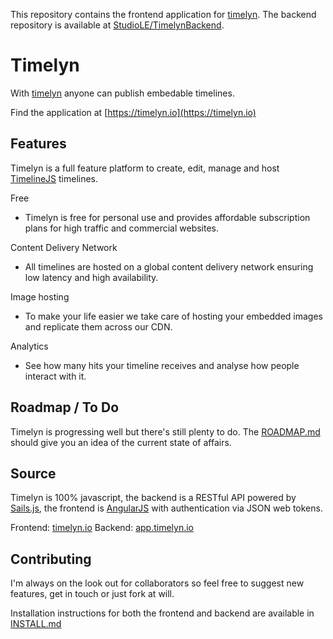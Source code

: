 This repository contains the frontend application for [timelyn](https://timelyn.io). The backend repository is available at [StudioLE/TimelynBackend](https://github.com/StudioLE/TimelynBackend).

# Timelyn

With [timelyn](https://timelyn.io) anyone can publish embedable timelines.

Find the application at [https://timelyn.io](https://timelyn.io)

## Features

Timelyn is a full feature platform to create, edit, manage and host [TimelineJS](http://timeline.knightlab.com) timelines. 

Free
- Timelyn is free for personal use and provides affordable subscription plans for high traffic and commercial websites.

Content Delivery Network
- All timelines are hosted on a global content delivery network ensuring low latency and high availability. 

Image hosting
- To make your life easier we take care of hosting your embedded images and replicate them across our CDN.

Analytics
- See how many hits your timeline receives and analyse how people interact with it.

## Roadmap / To Do

Timelyn is progressing well but there's still plenty to do. The [ROADMAP.md](https://github.com/StudioLE/TimelynFrontend/edit/master/INSTALL.md) should give you an idea of the current state of affairs.

## Source

Timelyn is 100% javascript, the backend is a RESTful API powered by [Sails.js](http://sailsjs.org), the frontend is [AngularJS](https://angularjs.org) with authentication via JSON web tokens.

Frontend: [timelyn.io](https://timelyn.io)
Backend: [app.timelyn.io](https://app.timelyn.io)


## Contributing

I'm always on the look out for collaborators so feel free to suggest new features, get in touch or just fork at will.

Installation instructions for both the frontend and backend are available in [INSTALL.md](https://github.com/StudioLE/TimelynFrontend/edit/master/INSTALL.md)
